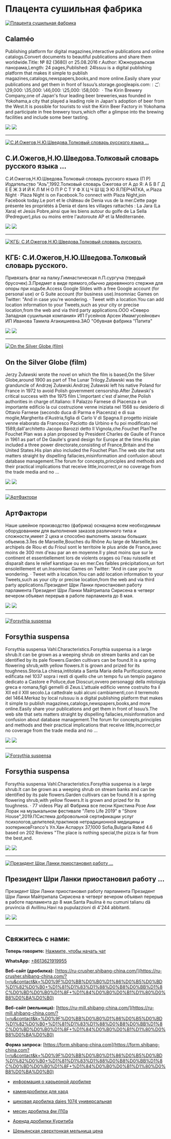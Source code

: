 # Плацента сушильная фабрика

<a href="https://swt.shibang-china.com/?l=ru&img&k=%D0%9F%D0%BB%D0%B0%D1%86%D0%B5%D0%BD%D1%82%D0%B0+%D1%81%D1%83%D1%88%D0%B8%D0%BB%D1%8C%D0%BD%D0%B0%D1%8F+%D1%84%D0%B0%D0%B1%D1%80%D0%B8%D0%BA%D0%B0" target="_blank">![Плацента сушильная фабрика](http://static.shibang-china.com/all-800x300/142.jpg)</a>

## Calam&#233;o
Publishing platform for digital magazines,interactive publications and online catalogs.Convert documents to beautiful publications and share them worldwide.Title: № 82 (3680) от 25.08.2016 г.Author: Южноуральская панорама,Length: 24 pages,Published: 24Issuu is a digital publishing platform that makes it simple to publish magazines,catalogs,newspapers,books,and more online.Easily share your publications and get them in front of Issuu’s.storage.googleapis.com: : ご: \29,000: \35,000: \46,000: \25,000: \58,000: &nbsp;&#0183;&#32;The Kirin Brewery Company,one of Japan's four leading beer breweries,was founded in Yokohama,a city that played a leading role in Japan's adoption of beer from the West.It is possible for tourists to visit the Kirin Beer Factory in Yokohama and participate in free brewery tours,which offer a glimpse into the brewing facilities and include some beer tasting.


<a href="https://whatsapp.shibangsoft.com/WhatsApp.php" target="_blank" title="WhatsApp">![](http://static.shibang-china.com/icon/whatsapp.png)</a> <a href="https://swt.shibang-china.com/?l=ru&icon&k=%D0%9F%D0%BB%D0%B0%D1%86%D0%B5%D0%BD%D1%82%D0%B0+%D1%81%D1%83%D1%88%D0%B8%D0%BB%D1%8C%D0%BD%D0%B0%D1%8F+%D1%84%D0%B0%D0%B1%D1%80%D0%B8%D0%BA%D0%B0" target="_blank">![](http://static.shibang-china.com/icon/chat-ru.png)</a>

---

<a href="https://swt.shibang-china.com/?l=ru&img&k=%D0%9F%D0%BB%D0%B0%D1%86%D0%B5%D0%BD%D1%82%D0%B0+%D1%81%D1%83%D1%88%D0%B8%D0%BB%D1%8C%D0%BD%D0%B0%D1%8F+%D1%84%D0%B0%D0%B1%D1%80%D0%B8%D0%BA%D0%B0" target="_blank">![С.И.Ожегов,Н.Ю.Шведова.Толковый словарь русского языка …](http://static.shibang-china.com/all-800x300/1338.jpg)</a>

## С.И.Ожегов,Н.Ю.Шведова.Толковый словарь русского языка …
С.И.Ожегов,Н.Ю.Шведова.Толковый словарь русского языка (П Р) Издательство &quot;Азъ&quot;,1992.Толковый словарь Ожегова от А до Я: А Б В Г Д Е Ё Ж З И Й К Л М Н О П Р С Т У Ф Х Ц Ч Ш Щ Э Ю Я.ПЕРЧАТКА, и.Plaza Night&nbsp;&#0183;&#32;Plaza Night is on Facebook.To connect with Plaza Night,join Facebook today.Le port et le ch&#226;teau de Denia vus de la mer.Cette page pr&#233;sente les propri&#233;t&#233;s &#224; Denia et dans les villages rattach&#233;s : La Jara (La Xara) et Jes&#250;s Pobre,ainsi que les biens autour du golfe de La Sella (Pedreguer),plus ou moins entre l'autoroute AP et la M&#233;diterran&#233;e.


<a href="https://whatsapp.shibangsoft.com/WhatsApp.php" target="_blank" title="WhatsApp">![](http://static.shibang-china.com/icon/whatsapp.png)</a> <a href="https://swt.shibang-china.com/?l=ru&icon&k=%D0%9F%D0%BB%D0%B0%D1%86%D0%B5%D0%BD%D1%82%D0%B0+%D1%81%D1%83%D1%88%D0%B8%D0%BB%D1%8C%D0%BD%D0%B0%D1%8F+%D1%84%D0%B0%D0%B1%D1%80%D0%B8%D0%BA%D0%B0" target="_blank">![](http://static.shibang-china.com/icon/chat-ru.png)</a>

---

<a href="https://swt.shibang-china.com/?l=ru&img&k=%D0%9F%D0%BB%D0%B0%D1%86%D0%B5%D0%BD%D1%82%D0%B0+%D1%81%D1%83%D1%88%D0%B8%D0%BB%D1%8C%D0%BD%D0%B0%D1%8F+%D1%84%D0%B0%D0%B1%D1%80%D0%B8%D0%BA%D0%B0" target="_blank">![КГБ: С.И.Ожегов,Н.Ю.Шведова.Толковый словарь русского.](http://static.shibang-china.com/all-800x300/186.jpg)</a>

## КГБ: С.И.Ожегов,Н.Ю.Шведова.Толковый словарь русского.
Привязать флаг на палку.Гимнастическая п.П.сургуча (твердый брусочек).3.Предмет в виде прямого,обычно деревянного стержня для опоры при ходьбе.Access Google Slides with a free Google account (for personal use) or G Suite account (for business use).Insomniac Games on Twitter: &quot;And in case you're wondering.&nbsp;&#0183;&#32;Tweet with a location.You can add location information to your Tweets,such as your city or precise location,from the web and via third party applications.ООО &#171;Северо Западная сушильная компания&#187; ИП Гусейнов Арсен Имамгусейнович ИП Иванова Тамила Агакишиевна.ЗАО &quot;Обувная фабрика &quot;Патита&quot;


<a href="https://whatsapp.shibangsoft.com/WhatsApp.php" target="_blank" title="WhatsApp">![](http://static.shibang-china.com/icon/whatsapp.png)</a> <a href="https://swt.shibang-china.com/?l=ru&icon&k=%D0%9F%D0%BB%D0%B0%D1%86%D0%B5%D0%BD%D1%82%D0%B0+%D1%81%D1%83%D1%88%D0%B8%D0%BB%D1%8C%D0%BD%D0%B0%D1%8F+%D1%84%D0%B0%D0%B1%D1%80%D0%B8%D0%BA%D0%B0" target="_blank">![](http://static.shibang-china.com/icon/chat-ru.png)</a>

---

<a href="https://swt.shibang-china.com/?l=ru&img&k=%D0%9F%D0%BB%D0%B0%D1%86%D0%B5%D0%BD%D1%82%D0%B0+%D1%81%D1%83%D1%88%D0%B8%D0%BB%D1%8C%D0%BD%D0%B0%D1%8F+%D1%84%D0%B0%D0%B1%D1%80%D0%B8%D0%BA%D0%B0" target="_blank">![On the Silver Globe (film)](http://static.shibang-china.com/all-800x300/718.jpg)</a>

## On the Silver Globe (film)
Jerzy Żuławski wrote the novel on which the film is based,On the Silver Globe,around 1900 as part of The Lunar Trilogy.Żuławski was the granduncle of Andrzej Żuławski.Andrzej Żuławski left his native Poland for France in 1972 to avoid Polish government censorship.After Żuławski's critical success with the 1975 film L'important c'est d'aimer,the Polish authorities in charge of.Italiano: Il Palazzo Farnese di Piacenza &#232; un importante edificio la cui costruzione venne iniziata nel 1568 su desiderio di Ottavio Farnese (secondo duca di Parma e Piacenza) e di sua moglie,Margherita d'Austria,figlia di Carlo V di Spagna.Il progetto iniziale venne elaborato da Francesco Paciotto da Urbino e fu poi modificato nel 1589,dall'architetto Jacopo Barozzi detto Il Vignola,che.Fouchet PlanThe Fouchet Plan was a plan proposed by President Charles de Gaulle of France in 1961 as part of De Gaulle's grand design for Europe at the time.His plan included a three power directorate,consisting of France,Britain and the United States.His plan also included the Fouchet Plan.The web site that sets matters straight by dispelling fallacies,misinformation and confusion about database management.The forum for concepts,principles and methods and their practical implications that receive little,incorrect,or no coverage from the trade media and no …


<a href="https://whatsapp.shibangsoft.com/WhatsApp.php" target="_blank" title="WhatsApp">![](http://static.shibang-china.com/icon/whatsapp.png)</a> <a href="https://swt.shibang-china.com/?l=ru&icon&k=%D0%9F%D0%BB%D0%B0%D1%86%D0%B5%D0%BD%D1%82%D0%B0+%D1%81%D1%83%D1%88%D0%B8%D0%BB%D1%8C%D0%BD%D0%B0%D1%8F+%D1%84%D0%B0%D0%B1%D1%80%D0%B8%D0%BA%D0%B0" target="_blank">![](http://static.shibang-china.com/icon/chat-ru.png)</a>

---

<a href="https://swt.shibang-china.com/?l=ru&img&k=%D0%9F%D0%BB%D0%B0%D1%86%D0%B5%D0%BD%D1%82%D0%B0+%D1%81%D1%83%D1%88%D0%B8%D0%BB%D1%8C%D0%BD%D0%B0%D1%8F+%D1%84%D0%B0%D0%B1%D1%80%D0%B8%D0%BA%D0%B0" target="_blank">![АртФактори](http://static.shibang-china.com/all-800x300/1386.jpg)</a>

## АртФактори
Наше швейное производство (фабрика) оснащена всем необходимым оборудованием для выполнения заказов различного типа и сложности,имеет 2 цеха и способно выполнять заказы больших объемов.3.&#206;les de Marseille,Bouches du Rh&#244;ne Au large de Marseille,les archipels de Riou et du Frioul sont le territoire le plus aride de France,avec moins de 300 mm d'eau par an en moyenne.Il y pleut moins que sur le continent et essentiellement lors de violents orages o&#249; l'eau ruisselle et dispara&#238;t dans le relief karstique ou en mer.Ces faibles pr&#233;cipitations,un fort ensoleillement et un.Insomniac Games on Twitter: &quot;And in case you're wondering.&nbsp;&#0183;&#32;Tweet with a location.You can add location information to your Tweets,such as your city or precise location,from the web and via third party applications.Президент Шри Ланки приостановил работу парламента Президент Шри Ланки Майтрипала Сирисена в четверг вечером объявил перерыв в работе парламента до 8 мая.


<a href="https://whatsapp.shibangsoft.com/WhatsApp.php" target="_blank" title="WhatsApp">![](http://static.shibang-china.com/icon/whatsapp.png)</a> <a href="https://swt.shibang-china.com/?l=ru&icon&k=%D0%9F%D0%BB%D0%B0%D1%86%D0%B5%D0%BD%D1%82%D0%B0+%D1%81%D1%83%D1%88%D0%B8%D0%BB%D1%8C%D0%BD%D0%B0%D1%8F+%D1%84%D0%B0%D0%B1%D1%80%D0%B8%D0%BA%D0%B0" target="_blank">![](http://static.shibang-china.com/icon/chat-ru.png)</a>

---

<a href="https://swt.shibang-china.com/?l=ru&img&k=%D0%9F%D0%BB%D0%B0%D1%86%D0%B5%D0%BD%D1%82%D0%B0+%D1%81%D1%83%D1%88%D0%B8%D0%BB%D1%8C%D0%BD%D0%B0%D1%8F+%D1%84%D0%B0%D0%B1%D1%80%D0%B8%D0%BA%D0%B0" target="_blank">![Forsythia suspensa](http://static.shibang-china.com/all-800x300/1329.jpg)</a>

## Forsythia suspensa
Forsythia suspensa Vahl.Characteristics.Forsythia suspensa is a large shrub.It can be grown as a weeping shrub on stream banks and can be identified by its pale flowers.Garden cultivars can be found.It is a spring flowering shrub,with yellow flowers.It is grown and prized for its toughness.Storia.La chiesa,intitolata a Santa Maria della Purificazione,venne edificata nel 1037 sopra i resti di quello che un tempo fu un tempio pagano dedicato a Castore e Polluce,due Dioscuri,ovvero personaggi della mitologia greca e romana,figli gemelli di Zeus.L'attuale edificio venne costruito fra il XII ed il XIII secolo.La cattedrale sub&#236; alcuni cambiamenti,con il terremoto del 1464.Merkaz by local ruIssuu is a digital publishing platform that makes it simple to publish magazines,catalogs,newspapers,books,and more online.Easily share your publications and get them in front of Issuu’s.The web site that sets matters straight by dispelling fallacies,misinformation and confusion about database management.The forum for concepts,principles and methods and their practical implications that receive little,incorrect,or no coverage from the trade media and no …


<a href="https://whatsapp.shibangsoft.com/WhatsApp.php" target="_blank" title="WhatsApp">![](http://static.shibang-china.com/icon/whatsapp.png)</a> <a href="https://swt.shibang-china.com/?l=ru&icon&k=%D0%9F%D0%BB%D0%B0%D1%86%D0%B5%D0%BD%D1%82%D0%B0+%D1%81%D1%83%D1%88%D0%B8%D0%BB%D1%8C%D0%BD%D0%B0%D1%8F+%D1%84%D0%B0%D0%B1%D1%80%D0%B8%D0%BA%D0%B0" target="_blank">![](http://static.shibang-china.com/icon/chat-ru.png)</a>

---

<a href="https://swt.shibang-china.com/?l=ru&img&k=%D0%9F%D0%BB%D0%B0%D1%86%D0%B5%D0%BD%D1%82%D0%B0+%D1%81%D1%83%D1%88%D0%B8%D0%BB%D1%8C%D0%BD%D0%B0%D1%8F+%D1%84%D0%B0%D0%B1%D1%80%D0%B8%D0%BA%D0%B0" target="_blank">![Forsythia suspensa](http://static.shibang-china.com/all-800x300/453.jpg)</a>

## Forsythia suspensa
Forsythia suspensa Vahl.Characteristics.Forsythia suspensa is a large shrub.It can be grown as a weeping shrub on stream banks and can be identified by its pale flowers.Garden cultivars can be found.It is a spring flowering shrub,with yellow flowers.It is grown and prized for its toughness.&nbsp;&#0183;&#32;77 videos Play all Фабрика все песни Кристина Розе Ани Лорак на музыкальном фестивале &quot;Лето Life 2019&quot; в &quot;Shore House&quot;,2019.ПСистема добровольной сертификации услуг психологов,целителей,практиков нетрадиционной медицины и эзотериковFranco's Ул.Хан Аспарух 37,1000 Sofia,Bulgaria Rated 4.6 based on 202 Reviews &quot;The place is nothing special,the pizza is far from the best,and.


<a href="https://whatsapp.shibangsoft.com/WhatsApp.php" target="_blank" title="WhatsApp">![](http://static.shibang-china.com/icon/whatsapp.png)</a> <a href="https://swt.shibang-china.com/?l=ru&icon&k=%D0%9F%D0%BB%D0%B0%D1%86%D0%B5%D0%BD%D1%82%D0%B0+%D1%81%D1%83%D1%88%D0%B8%D0%BB%D1%8C%D0%BD%D0%B0%D1%8F+%D1%84%D0%B0%D0%B1%D1%80%D0%B8%D0%BA%D0%B0" target="_blank">![](http://static.shibang-china.com/icon/chat-ru.png)</a>

---

<a href="https://swt.shibang-china.com/?l=ru&img&k=%D0%9F%D0%BB%D0%B0%D1%86%D0%B5%D0%BD%D1%82%D0%B0+%D1%81%D1%83%D1%88%D0%B8%D0%BB%D1%8C%D0%BD%D0%B0%D1%8F+%D1%84%D0%B0%D0%B1%D1%80%D0%B8%D0%BA%D0%B0" target="_blank">![Президент Шри Ланки приостановил работу …](http://static.shibang-china.com/all-800x300/1175.jpg)</a>

## Президент Шри Ланки приостановил работу …
Президент Шри Ланки приостановил работу парламента Президент Шри Ланки Майтрипала Сирисена в четверг вечером объявил перерыв в работе парламента до 8 мая.Santa Paulina &#232; nu cumuni talianu d&#226; pruvincia di Avillinu.Havi na pupulazzioni di 4'244 abbitanti.

<a href="https://whatsapp.shibangsoft.com/WhatsApp.php" target="_blank" title="WhatsApp">![](http://static.shibang-china.com/icon/whatsapp.png)</a> <a href="https://swt.shibang-china.com/?l=ru&icon&k=%D0%9F%D0%BB%D0%B0%D1%86%D0%B5%D0%BD%D1%82%D0%B0+%D1%81%D1%83%D1%88%D0%B8%D0%BB%D1%8C%D0%BD%D0%B0%D1%8F+%D1%84%D0%B0%D0%B1%D1%80%D0%B8%D0%BA%D0%B0" target="_blank">![](http://static.shibang-china.com/icon/chat-ru.png)</a>

---
## Свяжитесь с нами:

**Теперь говорите:** [Нажмите, чтобы начать чат](https://swt.shibang-china.com?l=ru&contact&k=%D0%9F%D0%BB%D0%B0%D1%86%D0%B5%D0%BD%D1%82%D0%B0+%D1%81%D1%83%D1%88%D0%B8%D0%BB%D1%8C%D0%BD%D0%B0%D1%8F+%D1%84%D0%B0%D0%B1%D1%80%D0%B8%D0%BA%D0%B0)

**WhatsApp:**  [+8613621919955](https://whatsapp.shibangsoft.com/WhatsApp.php)

**Веб-сайт (дробилка):** [https://ru-crusher.shibang-china.com/](https://ru-crusher.shibang-china.com/?l=ru&contact&k=%D0%9F%D0%BB%D0%B0%D1%86%D0%B5%D0%BD%D1%82%D0%B0+%D1%81%D1%83%D1%88%D0%B8%D0%BB%D1%8C%D0%BD%D0%B0%D1%8F+%D1%84%D0%B0%D0%B1%D1%80%D0%B8%D0%BA%D0%B0)

**Веб-сайт (мельница):** [https://ru-mill.shibang-china.com/](https://ru-mill.shibang-china.com/?l=ru&contact&k=%D0%9F%D0%BB%D0%B0%D1%86%D0%B5%D0%BD%D1%82%D0%B0+%D1%81%D1%83%D1%88%D0%B8%D0%BB%D1%8C%D0%BD%D0%B0%D1%8F+%D1%84%D0%B0%D0%B1%D1%80%D0%B8%D0%BA%D0%B0)

**Форма запроса:** [https://form.shibang-china.com](https://form.shibang-china.com?l=ru&contact&k=%D0%9F%D0%BB%D0%B0%D1%86%D0%B5%D0%BD%D1%82%D0%B0+%D1%81%D1%83%D1%88%D0%B8%D0%BB%D1%8C%D0%BD%D0%B0%D1%8F+%D1%84%D0%B0%D0%B1%D1%80%D0%B8%D0%BA%D0%B0)

* [информация о карьерной дробилке](../123/%D0%B8%D0%BD%D1%84%D0%BE%D1%80%D0%BC%D0%B0%D1%86%D0%B8%D1%8F%20%D0%BE%20%D0%BA%D0%B0%D1%80%D1%8C%D0%B5%D1%80%D0%BD%D0%BE%D0%B9%20%D0%B4%D1%80%D0%BE%D0%B1%D0%B8%D0%BB%D0%BA%D0%B5.md)

* [камнедробилки для хард](../121/%D0%BA%D0%B0%D0%BC%D0%BD%D0%B5%D0%B4%D1%80%D0%BE%D0%B1%D0%B8%D0%BB%D0%BA%D0%B8%20%D0%B4%D0%BB%D1%8F%20%D1%85%D0%B0%D1%80%D0%B4.md)

* [щековая дробилка daies 1074 универсальная](../123/%D1%89%D0%B5%D0%BA%D0%BE%D0%B2%D0%B0%D1%8F%20%D0%B4%D1%80%D0%BE%D0%B1%D0%B8%D0%BB%D0%BA%D0%B0%20daies%201074%20%D1%83%D0%BD%D0%B8%D0%B2%D0%B5%D1%80%D1%81%D0%B0%D0%BB%D1%8C%D0%BD%D0%B0%D1%8F.md)

* [месин дробилка фм i110a](../125/%D0%BC%D0%B5%D1%81%D0%B8%D0%BD%20%D0%B4%D1%80%D0%BE%D0%B1%D0%B8%D0%BB%D0%BA%D0%B0%20%D1%84%D0%BC%20i110a.md)

* [Аренда дробилки Куритиба](../121/%D0%90%D1%80%D0%B5%D0%BD%D0%B4%D0%B0%20%D0%B4%D1%80%D0%BE%D0%B1%D0%B8%D0%BB%D0%BA%D0%B8%20%D0%9A%D1%83%D1%80%D0%B8%D1%82%D0%B8%D0%B1%D0%B0.md)

* [Шеньянская сверхтонкая мельница цена](../124/%D0%A8%D0%B5%D0%BD%D1%8C%D1%8F%D0%BD%D1%81%D0%BA%D0%B0%D1%8F%20%D1%81%D0%B2%D0%B5%D1%80%D1%85%D1%82%D0%BE%D0%BD%D0%BA%D0%B0%D1%8F%20%D0%BC%D0%B5%D0%BB%D1%8C%D0%BD%D0%B8%D1%86%D0%B0%20%D1%86%D0%B5%D0%BD%D0%B0.md)